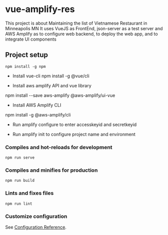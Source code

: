 # vue-amplify-res

This project is about Maintaining the list of Vietnamese Restaurant in Minneapolis MN 
It uses VueJS as FrontEnd, json-server as a test server and AWS Amplify as to configure web backend, to deploy the web app, and to integrate UI components

## Project setup
```
npm install -g npm

```
- Install vue-cli
npm install -g @vue/cli

- Install aws amplify API and vue library 

npm install --save aws-amplify @aws-amplify/ui-vue

- Install AWS Amplify CLI

npm install -g @aws-amplify/cli

- Run amplify configure to enter accesskeyid and secretkeyid

- Run amplify init to configure project name and environment

### Compiles and hot-reloads for development
```
npm run serve
```

### Compiles and minifies for production
```
npm run build
```

### Lints and fixes files
```
npm run lint
```

### Customize configuration
See [Configuration Reference](https://cli.vuejs.org/config/).

